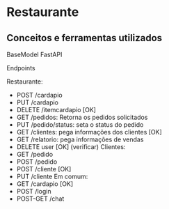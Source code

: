 # Restaurante

## Conceitos e ferramentas utilizados

BaseModel
FastAPI


Endpoints

Restaurante:
- POST /cardapio
- PUT /cardapio 
- DELETE /itemcardapio [OK]
- GET /pedidos: Retorna os pedidos solicitados
- PUT /pedido/status: seta o status do pedido
- GET /clientes: pega informações dos clientes [OK]
- GET /relatorio: pega informações de vendas
- DELETE user [OK] (verificar)
Clientes:
- GET /pedido
- POST /pedido
- POST /cliente [OK]
- PUT /cliente 
Em comum:
- GET /cardapio [OK]
- POST /login
- POST-GET /chat